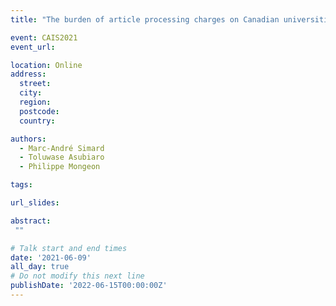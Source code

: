 ```yaml
---
title: "The burden of article processing charges on Canadian universities"

event: CAIS2021
event_url: 

location: Online
address:
  street: 
  city: 
  region: 
  postcode: 
  country: 

authors:
  - Marc-André Simard
  - Toluwase Asubiaro
  - Philippe Mongeon

tags:

url_slides: 

abstract:
 ""

# Talk start and end times
date: '2021-06-09'
all_day: true
# Do not modify this next line
publishDate: '2022-06-15T00:00:00Z'
---
```

